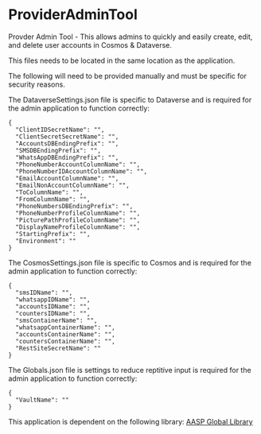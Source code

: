 # ProviderAdminTool
Provder Admin Tool - This allows admins to quickly and easily create, edit, and delete user accounts in Cosmos & Dataverse.

This files needs to be located in the same location as the application.

The following will need to be provided manually and must be specific for security reasons.

The DataverseSettings.json file is specific to Dataverse and is required for the admin application to function correctly:
```
{
  "ClientIDSecretName": "",
  "ClientSecretSecretName": "",
  "AccountsDBEndingPrefix": "",
  "SMSDBEndingPrefix": "",
  "WhatsAppDBEndingPrefix": "",
  "PhoneNumberAccountColumnName": "",
  "PhoneNumberIDAccountColumnName": "",
  "EmailAccountColumnName": "",
  "EmailNonAccountColumnName": "",
  "ToColumnName": "",
  "FromColumnName": "",
  "PhoneNumbersDBEndingPrefix": "",
  "PhoneNumberProfileColumnName": "",
  "PicturePathProfileColumnName": "",
  "DisplayNameProfileColumnName": "",
  "StartingPrefix": "",
  "Environment": ""
}
```
The CosmosSettings.json file is specific to Cosmos and is required for the admin application to function correctly:
```
{
  "smsIDName": "",
  "whatsappIDName": "",
  "accountsIDName": "",
  "countersIDName": "",
  "smsContainerName": "",
  "whatsappContainerName": "",
  "accountsContainerName": "",
  "countersContainerName": "",
  "RestSiteSecretName": ""
}
```
The Globals.json file is settings to reduce reptitive input is required for the admin application to function correctly:
```
{
  "VaultName": ""
}
```

This application is dependent on the following library: [AASP Global Library](https://github.com/wrharper/AASPGlobalLibrary)
